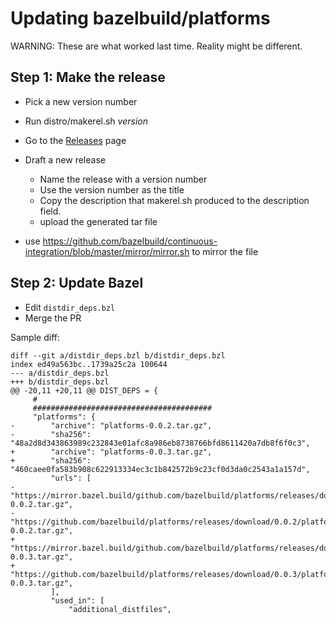 # Updating bazelbuild/platforms

WARNING: These are what worked last time. Reality might be different. 

## Step 1: Make the release

- Pick a new version number
- Run distro/makerel.sh *version*
- Go to the [Releases](https://github.com/bazelbuild/platforms/releases) page
- Draft a new release
  - Name the release with a version number
  - Use the version number as the title
  - Copy the description that makerel.sh produced to the description field.
  - upload the generated tar file

- use https://github.com/bazelbuild/continuous-integration/blob/master/mirror/mirror.sh to mirror the file

## Step 2: Update Bazel

- Edit `distdir_deps.bzl`
- Merge the PR

Sample diff:

```
diff --git a/distdir_deps.bzl b/distdir_deps.bzl
index ed49a563bc..1739a25c2a 100644
--- a/distdir_deps.bzl
+++ b/distdir_deps.bzl
@@ -20,11 +20,11 @@ DIST_DEPS = {
     #
     ########################################
     "platforms": {
-        "archive": "platforms-0.0.2.tar.gz",
-        "sha256": "48a2d8d343863989c232843e01afc8a986eb8738766bfd8611420a7db8f6f0c3",
+        "archive": "platforms-0.0.3.tar.gz",
+        "sha256": "460caee0fa583b908c622913334ec3c1b842572b9c23cf0d3da0c2543a1a157d",
         "urls": [
-            "https://mirror.bazel.build/github.com/bazelbuild/platforms/releases/download/0.0.2/platforms-0.0.2.tar.gz",
-            "https://github.com/bazelbuild/platforms/releases/download/0.0.2/platforms-0.0.2.tar.gz",
+            "https://mirror.bazel.build/github.com/bazelbuild/platforms/releases/download/0.0.3/platforms-0.0.3.tar.gz",
+            "https://github.com/bazelbuild/platforms/releases/download/0.0.3/platforms-0.0.3.tar.gz",
         ],
         "used_in": [
             "additional_distfiles",
``` 
